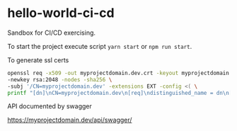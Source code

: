 # hello-world-ci-cd

Sandbox for CI/CD exercising.

<p>To start the project execute script <code>yarn start</code> or <code>npm run start</code>.</p>

<p>To generate ssl certs</p>

```bash
openssl req -x509 -out myprojectdomain.dev.crt -keyout myprojectdomain.dev.key \
-newkey rsa:2048 -nodes -sha256 \
-subj '/CN=myprojectdomain.dev' -extensions EXT -config <( \
printf "[dn]\nCN=myprojectdomain.dev\n[req]\ndistinguished_name = dn\n[EXT]\nsubjectAltName=DNS:myprojectdomain.dev\nkeyUsage=digitalSignature\nextendedKeyUsage=serverAuth")
```

API documented by swagger

https://myprojectdomain.dev/api/swagger/